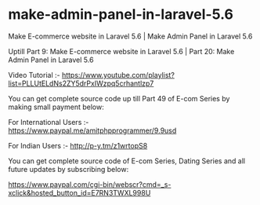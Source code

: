 # make-admin-panel-in-laravel-5.6
Make E-commerce website in Laravel 5.6 | Make Admin Panel in Laravel 5.6

Uptill Part 9: Make E-commerce website in Laravel 5.6 | Part 20: Make Admin Panel in Laravel 5.6

Video Tutorial :- https://www.youtube.com/playlist?list=PLLUtELdNs2ZY5drPxIWzpq5crhantlzp7

You can get complete source code up till Part 49 of E-com Series by making small payment below:

For International Users :- https://www.paypal.me/amitphpprogrammer/9.9usd

For Indian Users :- http://p-y.tm/z1wrtopS8

You can get complete source code of E-com Series, Dating Series and all future updates by subscribing below:

https://www.paypal.com/cgi-bin/webscr?cmd=_s-xclick&hosted_button_id=E7RN3TWXL998U





